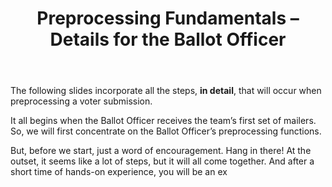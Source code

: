 ﻿---
layout: slide
title: "Preprocessing Fundamentals – Details for the Ballot Officer"
---

The following slides incorporate all the steps, **in detail**, that will occur when preprocessing a voter submission.  

It all begins when the Ballot Officer receives the team’s first set of mailers.  So, we will first concentrate on the Ballot Officer’s preprocessing functions.

But, before we start, just a word of encouragement.  Hang in there!  At the outset, it seems like a lot of steps, but it will all come together.  And after a short time of hands-on experience, you will be an ex